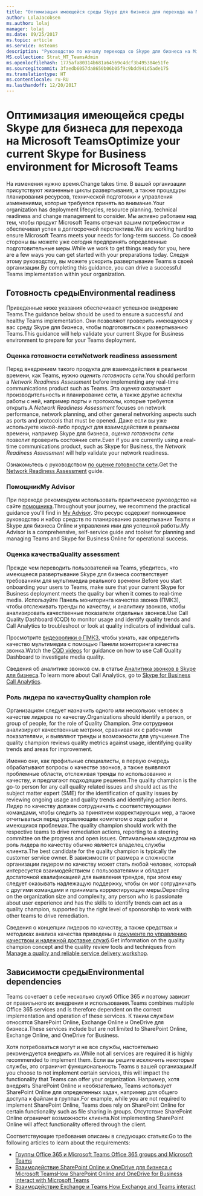 ```yaml
---
title: "Оптимизация имеющейся среды Skype для бизнеса для перехода на Microsoft Teams"
author: LolaJacobsen
ms.author: lolaj
manager: lolaj
ms.date: 09/25/2017
ms.topic: article
ms.service: msteams
description: "Руководство по началу перехода со Skype для бизнеса на Microsoft Teams."
MS.collection: Strat_MT_TeamsAdmin
ms.openlocfilehash: 1775afa80314b681a64569c4dcf3b495384e51fe
ms.sourcegitcommit: 3faedb6057da8650b06b05f9c9bdd941d5ade175
ms.translationtype: HT
ms.contentlocale: ru-RU
ms.lasthandoff: 12/20/2017
---
```

<a name="optimize-your-current-skype-for-business-environment-for-microsoft-teams"></a><span data-ttu-id="ea63f-103">Оптимизация имеющейся среды Skype для бизнеса для перехода на Microsoft Teams</span><span class="sxs-lookup"><span data-stu-id="ea63f-103">Optimize your current Skype for Business environment for Microsoft Teams</span></span>
==============================================================

<span data-ttu-id="ea63f-104">На изменения нужно время.</span><span class="sxs-lookup"><span data-stu-id="ea63f-104">Change takes time.</span></span> <span data-ttu-id="ea63f-105">В вашей организации присутствуют жизненные циклы развертывания, а также процедуры планирования ресурсов, технической подготовки и управления изменениями, которые требуется принять во внимание.</span><span class="sxs-lookup"><span data-stu-id="ea63f-105">Your organization has deployment lifecycles, resource planning, technical readiness and change management to consider.</span></span> <span data-ttu-id="ea63f-106">Мы активно работаем над тем, чтобы продукт Microsoft Teams отвечал вашим потребностям и обеспечивал успех в долгосрочной перспективе.</span><span class="sxs-lookup"><span data-stu-id="ea63f-106">We are working hard to ensure Microsoft Teams meets your needs for long-term success.</span></span> <span data-ttu-id="ea63f-107">Со своей стороны вы можете уже сегодня предпринять определенные подготовительные меры.</span><span class="sxs-lookup"><span data-stu-id="ea63f-107">While we work to get things ready for you, here are a few ways you can get started with your preparations today.</span></span> <span data-ttu-id="ea63f-108">Следуя этому руководству, вы можете ускорить развертывание Teams в своей организации.</span><span class="sxs-lookup"><span data-stu-id="ea63f-108">By completing this guidance, you can drive a successful Teams implementation within your organization.</span></span>

## <a name="environmental-readiness"></a><span data-ttu-id="ea63f-109">Готовность среды</span><span class="sxs-lookup"><span data-stu-id="ea63f-109">Environmental readiness</span></span>


<span data-ttu-id="ea63f-110">Приведенные ниже указания обеспечивают успешное внедрение Teams.</span><span class="sxs-lookup"><span data-stu-id="ea63f-110">The guidance below should be used to ensure a successful and healthy Teams implementation.</span></span> <span data-ttu-id="ea63f-111">Они позволяют проверить имеющуюся у вас среду Skype для бизнеса, чтобы подготовиться к развертыванию Teams.</span><span class="sxs-lookup"><span data-stu-id="ea63f-111">This guidance will help validate your current Skype for Business environment to prepare for your Teams deployment.</span></span>   


### <a name="network-readiness-assessment"></a><span data-ttu-id="ea63f-112">Оценка готовности сети</span><span class="sxs-lookup"><span data-stu-id="ea63f-112">Network readiness assessment</span></span>


<span data-ttu-id="ea63f-113">Перед внедрением такого продукта для взаимодействия в реальном времени, как Teams, нужно *оценить готовность сети*.</span><span class="sxs-lookup"><span data-stu-id="ea63f-113">You should perform a *Network Readiness Assessment* before implementing any real-time communications product such as Teams.</span></span> <span data-ttu-id="ea63f-114">Эта *оценка* охватывает производительность и планирование сети, а также другие аспекты работы с ней, например порты и протоколы, которые требуется открыть.</span><span class="sxs-lookup"><span data-stu-id="ea63f-114">A *Network Readiness Assessment* focuses on network performance, network planning, and other general networking aspects such as ports and protocols that must be opened.</span></span> <span data-ttu-id="ea63f-115">Даже если вы уже используете какой-либо продукт для взаимодействия в реальном времени, например Skype для бизнеса, *оценка готовности сети* позволит проверить состояние сети.</span><span class="sxs-lookup"><span data-stu-id="ea63f-115">Even if you are currently using a real-time communications product, such as Skype for Business, the *Network Readiness Assessment* will help validate your network readiness.</span></span>

<span data-ttu-id="ea63f-116">Ознакомьтесь с руководством [по оценке готовности сети](https://go.microsoft.com/fwlink/?linkid=859069).</span><span class="sxs-lookup"><span data-stu-id="ea63f-116">Get the [Network Readiness Assessment](https://go.microsoft.com/fwlink/?linkid=859069) guide.</span></span>

### <a name="my-advisor"></a><span data-ttu-id="ea63f-117">Помощник</span><span class="sxs-lookup"><span data-stu-id="ea63f-117">My Advisor</span></span>


<span data-ttu-id="ea63f-118">При переходе рекомендуем использовать практическое руководство на сайте [помощника](http://aka.ms/myadvisor).</span><span class="sxs-lookup"><span data-stu-id="ea63f-118">Throughout your journey, we recommend the practical guidance you'll find in [My Advisor](http://aka.ms/myadvisor).</span></span> <span data-ttu-id="ea63f-119">Это ресурс содержит полноценное руководство и набор средств по планированию развертывания Teams и Skype для бизнеса Online и управления ими для успешной работы.</span><span class="sxs-lookup"><span data-stu-id="ea63f-119">My Advisor is a comprehensive, self-service guide and toolset for planning and managing Teams and Skype for Business Online for operational success.</span></span>


### <a name="quality-assessment"></a><span data-ttu-id="ea63f-120">Оценка качества</span><span class="sxs-lookup"><span data-stu-id="ea63f-120">Quality assessment</span></span>


<span data-ttu-id="ea63f-121">Прежде чем переводить пользователей на Teams, убедитесь, что имеющееся развертывание Skype для бизнеса соответствует требованиям для мультимедиа реального времени.</span><span class="sxs-lookup"><span data-stu-id="ea63f-121">Before you start onboarding your users to Teams, make sure that your current Skype for Business deployment meets the quality bar when it comes to real-time media.</span></span> <span data-ttu-id="ea63f-122">Используйте Панель мониторинга качества звонка (ПМКЗ), чтобы отслеживать тренды по качеству, и аналитику звонков, чтобы анализировать качественные показатели отдельных звонков.</span><span class="sxs-lookup"><span data-stu-id="ea63f-122">Use Call Quality Dashboard (CQD) to monitor usage and identify quality trends and Call Analytics to troubleshoot or look at quality indicators of individual calls.</span></span>

<span data-ttu-id="ea63f-123">Просмотрите [видеоролики о ПМКЗ](https://www.skypeoperationsframework.com/Academy?SOFTrainings=Leverage%20the%20Investigate%20Media%20Quality%20using%20CQD%20Videos), чтобы узнать, как определить качество мультимедиа с помощью Панели мониторинга качества звонка.</span><span class="sxs-lookup"><span data-stu-id="ea63f-123">Watch the [CQD videos](https://www.skypeoperationsframework.com/Academy?SOFTrainings=Leverage%20the%20Investigate%20Media%20Quality%20using%20CQD%20Videos) for guidance on how to use Call Quality Dashboard to investigate media quality.</span></span>

<span data-ttu-id="ea63f-124">Сведения об аналитике звонков см. в статье [Аналитика звонков в Skype для бизнеса](https://support.office.com/article/Set-up-Skype-for-Business-Call-Analytics-fbf7247a-84ae-46cc-9204-2c45b1c734cd).</span><span class="sxs-lookup"><span data-stu-id="ea63f-124">To learn more about Call Analytics, go to [Skype for Business Call Analytics](https://support.office.com/article/Set-up-Skype-for-Business-Call-Analytics-fbf7247a-84ae-46cc-9204-2c45b1c734cd).</span></span>

### <a name="quality-champion-role"></a><span data-ttu-id="ea63f-125">Роль лидера по качеству</span><span class="sxs-lookup"><span data-stu-id="ea63f-125">Quality champion role</span></span>


<span data-ttu-id="ea63f-126">Организациям следует назначить одного или нескольких человек в качестве лидеров по качеству.</span><span class="sxs-lookup"><span data-stu-id="ea63f-126">Organizations should identify a person, or group of people, for the role of Quality Champion.</span></span> <span data-ttu-id="ea63f-127">Эти сотрудники анализируют качественные метрики, сравнивая их с рабочими показателями, и выявляют тренды и возможности для улучшения.</span><span class="sxs-lookup"><span data-stu-id="ea63f-127">The quality champion reviews quality metrics against usage, identifying quality trends and areas for improvement.</span></span>

<span data-ttu-id="ea63f-128">Именно они, как профильные специалисты, в первую очередь обрабатывают вопросы о качестве звонков, а также выявляют проблемные области, отслеживая тренды по использованию и качеству, и предлагают подходящие решения.</span><span class="sxs-lookup"><span data-stu-id="ea63f-128">The quality champion is the go-to person for any call quality related issues and should act as the subject matter expert (SME) for the identification of quality issues by reviewing ongoing usage and quality trends and identifying action items.</span></span> <span data-ttu-id="ea63f-129">Лидер по качеству должен сотрудничать с соответствующими командами, чтобы следить за принятием корректирующих мер, а также отчитываться перед управляющим комитетом о ходе работ и имеющихся проблемах.</span><span class="sxs-lookup"><span data-stu-id="ea63f-129">The quality champion should work with the respective teams to drive remediation actions, reporting to a steering committee on the progress and open issues.</span></span> <span data-ttu-id="ea63f-130">Оптимальным кандидатом на роль лидера по качеству обычно является владелец службы клиента.</span><span class="sxs-lookup"><span data-stu-id="ea63f-130">The best candidate for the quality champion is typically the customer service owner.</span></span> <span data-ttu-id="ea63f-131">В зависимости от размера и сложности организации лидером по качеству может стать любой человек, который интересуется взаимодействием с пользователями и обладает достаточной квалификацией для выявления трендов, при этом ему следует оказывать надлежащую поддержку, чтобы он мог сотрудничать с другими командами и принимать корректирующие меры.</span><span class="sxs-lookup"><span data-stu-id="ea63f-131">Depending on the organization size and complexity, any person who is passionate about user experience and has the skills to identify trends can act as a quality champion, supported by the right level of sponsorship to work with other teams to drive remediation.</span></span>

<span data-ttu-id="ea63f-132">Сведения о концепции лидеров по качеству, а также средствах и методиках анализа качества приведены в [документе по управлению качеством и надежной доставке служб](https://go.microsoft.com/fwlink/?linkid=859071).</span><span class="sxs-lookup"><span data-stu-id="ea63f-132">Get information on the quality champion concept and the quality review tools and techniques from [Manage a quality and reliable service delivery workshop](https://go.microsoft.com/fwlink/?linkid=859071).</span></span>

## <a name="environmental-dependencies"></a><span data-ttu-id="ea63f-133">Зависимости среды</span><span class="sxs-lookup"><span data-stu-id="ea63f-133">Environmental dependencies</span></span>


<span data-ttu-id="ea63f-134">Teams сочетает в себе несколько служб Office 365 и поэтому зависит от правильного их внедрения и использования.</span><span class="sxs-lookup"><span data-stu-id="ea63f-134">Teams combines multiple Office 365 services and is therefore dependent on the correct implementation and operation of these services.</span></span> <span data-ttu-id="ea63f-135">К таким службам относятся SharePoint Online, Exchange Online и OneDrive для бизнеса.</span><span class="sxs-lookup"><span data-stu-id="ea63f-135">These services include but are not limited to SharePoint Online, Exchange Online, and OneDrive for Business.</span></span>

<span data-ttu-id="ea63f-136">Хотя потребоваться могут и не все службы, настоятельно рекомендуется внедрить их.</span><span class="sxs-lookup"><span data-stu-id="ea63f-136">While not all services are required it is highly recommended to implement them.</span></span> <span data-ttu-id="ea63f-137">Если вы решите исключить некоторые службы, это ограничит функциональность Teams в вашей организации.</span><span class="sxs-lookup"><span data-stu-id="ea63f-137">If you choose to not implement certain services, this will impact the functionality that Teams can offer your organization.</span></span> <span data-ttu-id="ea63f-138">Например, хотя внедрять SharePoint Online и необязательно, Teams использует SharePoint Online для определенных задач, например для общего доступа к файлам в группах.</span><span class="sxs-lookup"><span data-stu-id="ea63f-138">For example, while you are not required to implement SharePoint Online, Teams does rely on SharePoint Online for certain functionality such as file sharing in groups.</span></span> <span data-ttu-id="ea63f-139">Отсутствие SharePoint Online ограничит возможности клиента.</span><span class="sxs-lookup"><span data-stu-id="ea63f-139">Not implementing SharePoint Online will affect functionality offered through the client.</span></span>

<span data-ttu-id="ea63f-140">Соответствующие требования описаны в следующих статьях:</span><span class="sxs-lookup"><span data-stu-id="ea63f-140">Go to the following articles to learn about the requirements:</span></span>
- [<span data-ttu-id="ea63f-141">Группы Office 365 и Microsoft Teams </span><span class="sxs-lookup"><span data-stu-id="ea63f-141">Office 365 groups and Microsoft Teams </span></span>](Office-365-groups.md)
- [<span data-ttu-id="ea63f-142">Взаимодействие SharePoint Online и OneDrive для бизнеса с Microsoft Teams</span><span class="sxs-lookup"><span data-stu-id="ea63f-142">How SharePoint Online and OneDrive for Business interact with Microsoft Teams</span></span>](SharePoint-OneDrive-interact.md) 
- [<span data-ttu-id="ea63f-143">Взаимодействие Exchange и Teams </span><span class="sxs-lookup"><span data-stu-id="ea63f-143">How Exchange and Teams interact </span></span>](Exchange-Teams-interact.md)



